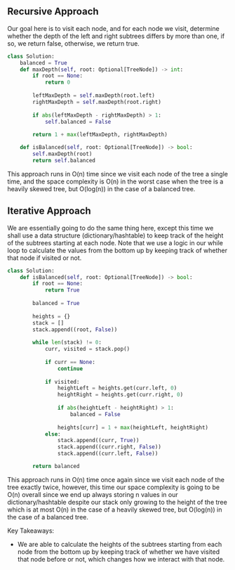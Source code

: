 ## Recursive Approach
Our goal here is to visit each node, and for each node we visit, determine whether the depth of the left and right subtrees differs by more than one, if so, we return false, otherwise, we return true.
``` python
class Solution:
    balanced = True
    def maxDepth(self, root: Optional[TreeNode]) -> int:
        if root == None:
            return 0
  
        leftMaxDepth = self.maxDepth(root.left)
        rightMaxDepth = self.maxDepth(root.right)
  
        if abs(leftMaxDepth - rightMaxDepth) > 1:
            self.balanced = False
  
        return 1 + max(leftMaxDepth, rightMaxDepth)

    def isBalanced(self, root: Optional[TreeNode]) -> bool:
        self.maxDepth(root)
        return self.balanced
```
This approach runs in O(n) time since we visit each node of the tree a single time, and the space complexity is O(n) in the worst case when the tree is a heavily skewed tree, but O(log(n)) in the case of a balanced tree.
## Iterative Approach
We are essentially going to do the same thing here, except this time we shall use a data structure (dictionary/hashtable) to keep track of the height of the subtrees starting at each node. Note that we use a logic in our while loop to calculate the values from the bottom up by keeping track of whether that node if visited or not.
``` python
class Solution:
    def isBalanced(self, root: Optional[TreeNode]) -> bool:
        if root == None:
            return True
  
        balanced = True
  
        heights = {}
        stack = []
        stack.append((root, False))
  
        while len(stack) != 0:
            curr, visited = stack.pop()
  
            if curr == None:
                continue
  
            if visited:
                heightLeft = heights.get(curr.left, 0)
                heightRight = heights.get(curr.right, 0)
  
                if abs(heightLeft - heightRight) > 1:
                    balanced = False
  
                heights[curr] = 1 + max(heightLeft, heightRight)
            else:
                stack.append((curr, True))
                stack.append((curr.right, False))
                stack.append((curr.left, False))

        return balanced
```
This approach runs in O(n) time once again since we visit each node of the tree exactly twice, however, this time our space complexity is going to be O(n) overall since we end up always storing n values in our dictionary/hashtable despite our stack only growing to the height of the tree which is at most O(n) in the case of a heavily skewed tree, but O(log(n)) in the case of a balanced tree.

Key Takeaways:
- We are able to calculate the heights of the subtrees starting from each node from the bottom up by keeping track of whether we have visited that node before or not, which changes how we interact with that node.